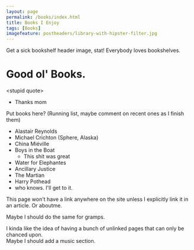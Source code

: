 ```yaml
---
layout: page
permalink: /books/index.html
title: Books I Enjoy
tags: [Books]
imagefeature: postheaders/library-with-hipster-filter.jpg
---
```


Get a sick bookshelf header image, stat! Everybody loves bookshelves.

# Good ol' Books.

\<stupid quote\>
- Thanks mom

Put books here? (Running list, maybe comment on recent ones as I finish them)

* Alastair Reynolds
* Michael Crichton (Sphere, Alaska)
* China Miéville
* Boys in the Boat
  - This shit was great
* Water for Elephantes
* Ancillary Justice
* The Martian
* Harry Pothead
* who knows. I'll get to it.

This page won't have a link anywhere on the site unless I explicitly link it in an article. Or aboutme.

Maybe I should do the same for gramps.

I kinda like the idea of having a bunch of unlinked pages that can only be chanced upon.  
Maybe I should add a music section.
